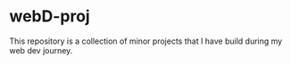 # webD-proj
This repository is a collection of minor projects that I have build during my web dev journey.
